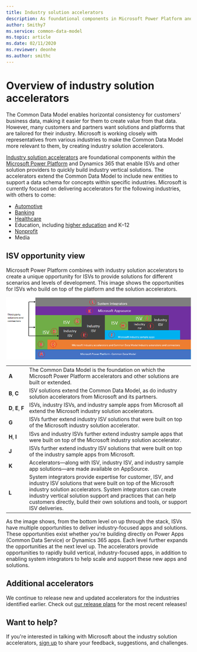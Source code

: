```yaml
---
title: Industry solution accelerators
description: As foundational components in Microsoft Power Platform and Dynamics 365, industry accelerators enable ISVs and other solution providers to quickly build industry vertical solutions.
author: Smithy7
ms.service: common-data-model
ms.topic: article
ms.date: 02/11/2020
ms.reviewer: deonhe
ms.author: smithc
---
```


# Overview of industry solution accelerators

The Common Data Model enables horizontal consistency for customers' business data, making it easier for them to create value from that data. However, many customers and partners want solutions and platforms that are tailored for their industry. Microsoft is working closely with representatives from various industries to make the Common Data Model more relevant to them, by creating industry solution accelerators.

[Industry solution accelerators](https://community.dynamics.com/365/b/dynamics365isvsuccess/archive/2018/08/01/dynamics-365-brings-industry-focus-through-the-microsoft-power-platform-and-solution-accelerators) are foundational components within the [Microsoft Power Platform](https://docs.microsoft.com/power-platform/) and Dynamics 365 that enable ISVs and other solution providers to quickly build industry vertical solutions. The accelerators extend the Common Data Model to include new entities to support a data schema for concepts within specific industries. Microsoft is currently focused on delivering accelerators for the following industries, with others to come:

-	[Automotive](automotive-accelerator.md)
-	[Banking](banking-accelerator.md)
-   [Healthcare](health-accelerator.md)
-	Education, including [higher education](hied-accelerator.md) and K&ndash;12
-	[Nonprofit](nfp-accelerator.md)
-	Media

## ISV opportunity view

Microsoft Power Platform combines with industry solution accelerators to create a unique opportunity for ISVs to provide solutions for different scenarios and levels of development. This image shows the opportunities for ISVs who build on top of the platform and the solution accelerators.

![ISV opportunity view](media/isv-layered-opportunity_mockup.png "ISV opportunity view")

|           |            |
|-----------|------------|
| **A** | The Common Data Model is the foundation on which the Microsoft Power Platform accelerators and other solutions are built or extended. |
| **B**, **C** | ISV solutions extend the Common Data Model, as do industry solution accelerators from Microsoft and its partners.|
| **D**,&nbsp;**E**,&nbsp;**F** | ISVs, industry ISVs, and industry sample apps from Microsoft all extend the Microsoft industry solution accelerators.|
| **G** | ISVs further extend industry ISV solutions that were built on top of the Microsoft industry solution accelerator.|
| **H**, **I** | ISvs and industry ISVs further extend industry sample apps that were built on top of the Microsoft industry solution accelerator. |
| **J** | ISVs further extend industry ISV solutions that were built on top of the industry sample apps from Microsoft.|
| **K** | Accelerators&mdash;along with ISV, industry ISV, and industry sample app solutions&mdash;are made available on AppSource.|
| **L** | System integrators provide expertise for customer, ISV, and industry ISV solutions that were built on top of the Microsoft industry solution accelerators. System integrators can create industry vertical solution support and practices that can help customers directly, build their own solutions and tools, or support ISV deliveries.|

As the image shows, from the bottom level on up through the stack, ISVs have multiple opportunities to deliver industry-focused apps and solutions. These opportunities exist whether you're building directly on Power Apps (Common Data Service) or Dynamics 365 apps. Each level further expands the opportunities at the next level up. The accelerators provide opportunities to rapidly build vertical, industry-focused apps, in addition to enabling system integrators to help scale and support these new apps and solutions.


## Additional accelerators

We continue to release new and updated accelerators for the industries identified earlier. Check out [our release plans](https://dynamics.microsoft.com/business-applications/product-updates/) for the most recent releases!

## Want to help?

If you're interested in talking with Microsoft about the industry solution accelerators, [sign up](https://experienceisv.microsoftcrmportals.com/engage/) to share your feedback, suggestions, and challenges.
